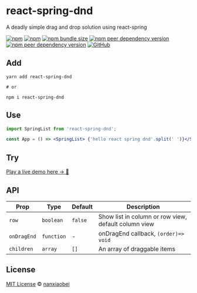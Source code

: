 # react-spring-dnd

A deadly simple drag and drop solution using react-spring

[![npm](https://img.shields.io/npm/v/react-spring-dnd.svg?style=flat-square)](https://www.npmjs.com/package/react-spring-dnd)
[![npm](https://img.shields.io/npm/dt/react-spring-dnd?style=flat-square)](https://www.npmtrends.com/react-spring-dnd)
[![npm bundle size](https://img.shields.io/bundlephobia/minzip/react-spring-dnd?style=flat-square)](https://bundlephobia.com/result?p=react-spring-dnd)
[![npm peer dependency version](https://img.shields.io/npm/dependency-version/react-spring-dnd/peer/react?style=flat-square)](https://github.com/facebook/react)
[![npm peer dependency version](https://img.shields.io/npm/dependency-version/react-spring-dnd/peer/react-router?style=flat-square)](https://github.com/ReactTraining/react-router)
[![GitHub](https://img.shields.io/github/license/nanxiaobei/react-spring-dnd?style=flat-square)](https://github.com/nanxiaobei/react-spring-dnd/blob/master/LICENSE)

## Add

```shell script
yarn add react-spring-dnd

# or

npm i react-spring-dnd
```

## Use

```jsx
import SpringList from 'react-spring-dnd';

const App = () => <SpringList> {'hello react spring dnd'.split(' ')}</SpringList>;
```

## Try

[Play a live demo here → 🤳](https://codesandbox.io/s/react-spring-dnd-bnzlu)

## API

| Prop        | Type       | Default | Description                                          |
| ----------- | ---------- | ------- | ---------------------------------------------------- |
| `row`       | `boolean`  | `false` | Show list in column or row view, default column view |
| `onDragEnd` | `function` | -       | onDragEnd callback, `(order)=> void`                 |
| `children`  | `array`    | `[]`    | An array of draggable items                          |

## License

[MIT License](https://github.com/nanxiaobei/react-spring-dnd/blob/master/LICENSE) © [nanxiaobei](https://mrlee.me/)
